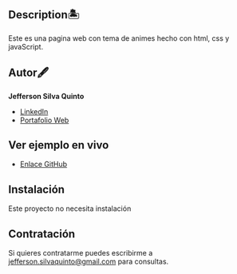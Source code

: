 ## Description🏝
Este es una pagina web con tema de animes hecho con html, css y javaScript.

## Autor🖋
**Jefferson Silva Quinto**

* [LinkedIn](https://www.linkedin.com/in/sqdeveloper/)
* [Portafolio Web](https://sqdeveloper.github.io/Portfolio-web/)

## Ver ejemplo en vivo
* [Enlace GitHub](https://sqdeveloper.github.io/Page-Anime/)

## Instalación
Este proyecto no necesita instalación

## Contratación
Si quieres contratarme puedes escribirme a jefferson.silvaquinto@gmail.com para consultas.
